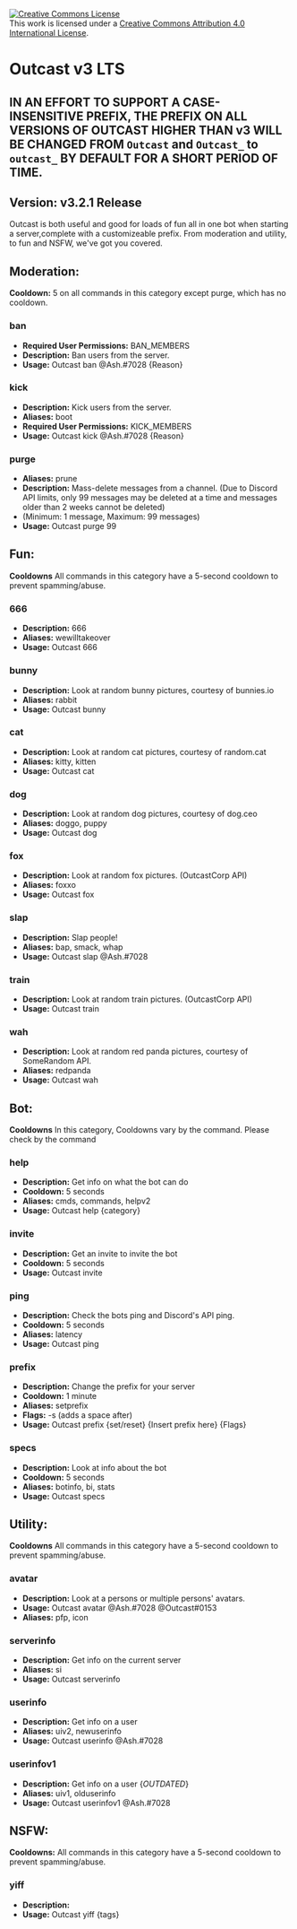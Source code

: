 <a rel="license" href="http://creativecommons.org/licenses/by/4.0/"><img alt="Creative Commons License" style="border-width:0" src="https://i.creativecommons.org/l/by/4.0/88x31.png" /></a><br />This work is licensed under a <a rel="license" href="http://creativecommons.org/licenses/by/4.0/">Creative Commons Attribution 4.0 International License</a>.

# Outcast v3 LTS

## IN AN EFFORT TO SUPPORT A CASE-INSENSITIVE PREFIX, THE PREFIX ON ALL VERSIONS OF OUTCAST HIGHER THAN v3 WILL BE CHANGED FROM `Outcast` and `Outcast_` to `outcast_` BY DEFAULT FOR A SHORT PERIOD OF TIME.
## **Version:** v3.2.1 Release

Outcast is both useful and good for loads of fun all in one bot when starting a server,complete with a customizeable prefix. From moderation and utility, to fun and NSFW, we've got you covered.

## Moderation:
**Cooldown:** 5 on all commands in this category except purge, which has no cooldown.


### ban
* **Required User Permissions:** BAN_MEMBERS
* **Description:** Ban users from the server.  
* **Usage:** Outcast ban @Ash.#7028 {Reason}

### kick
* **Description:** Kick users from the server.
* **Aliases:** boot
* **Required User Permissions:** KICK_MEMBERS
* **Usage:** Outcast kick @Ash.#7028 {Reason}

### purge
* **Aliases:** prune
* **Description:** Mass-delete messages from a channel. (Due to Discord API limits, only 99 messages may be deleted at a time and messages older than 2 weeks cannot be deleted) 
* (Minimum: 1 message, Maximum: 99 messages)  
* **Usage:** Outcast purge 99
 
## Fun:
**Cooldowns** All commands in this category have a 5-second cooldown to prevent spamming/abuse.

### 666
* **Description:** 666
* **Aliases:** wewilltakeover
* **Usage:** Outcast 666

### bunny
* **Description:** Look at random bunny pictures, courtesy of bunnies.io
* **Aliases:** rabbit
* **Usage:** Outcast bunny

### cat
* **Description:** Look at random cat pictures, courtesy of random.cat
* **Aliases:** kitty, kitten
* **Usage:** Outcast cat

### dog
* **Description:** Look at random dog pictures, courtesy of dog.ceo
* **Aliases:** doggo, puppy
* **Usage:** Outcast dog

### fox
* **Description:** Look at random fox pictures. (OutcastCorp API)
* **Aliases:** foxxo
* **Usage:** Outcast fox

### slap
* **Description:** Slap people!
* **Aliases:** bap, smack, whap
* **Usage:** Outcast slap @Ash.#7028

### train
* **Description:** Look at random train pictures. (OutcastCorp API)
* **Usage:** Outcast train

### wah
* **Description:** Look at random red panda pictures, courtesy of SomeRandom API.
* **Aliases:** redpanda
* **Usage:** Outcast wah

## Bot:
**Cooldowns** In this category, Cooldowns vary by the command. Please check by the command

### help
* **Description:** Get info on what the bot can do
* **Cooldown:** 5 seconds
* **Aliases:** cmds, commands, helpv2
* **Usage:** Outcast help {category}

### invite
* **Description:** Get an invite to invite the bot
* **Cooldown:** 5 seconds 
* **Usage:** Outcast invite

### ping
* **Description:** Check the bots ping and Discord's API ping.
* **Cooldown:** 5 seconds
* **Aliases:** latency
* **Usage:** Outcast ping

### prefix
* **Description:** Change the prefix for your server
* **Cooldown:** 1 minute
* **Aliases:** setprefix
* **Flags:** -s (adds a space after)
* **Usage:** Outcast prefix {set/reset} {Insert prefix here} {Flags}

### specs
* **Description:** Look at info about the bot
* **Cooldown:** 5 seconds
* **Aliases:** botinfo, bi, stats
* **Usage:** Outcast specs

## Utility:
**Cooldowns** All commands in this category have a 5-second cooldown to prevent spamming/abuse.

### avatar
* **Description:** Look at a persons or multiple persons' avatars.
* **Usage:** Outcast avatar @Ash.#7028 @Outcast#0153
* **Aliases:** pfp, icon

### serverinfo
* **Description:** Get info on the current server
* **Aliases:** si
* **Usage:** Outcast serverinfo

### userinfo
* **Description:** Get info on a user
* **Aliases:** uiv2, newuserinfo
* **Usage:** Outcast userinfo @Ash.#7028

### userinfov1
* **Description:** Get info on a user {*OUTDATED*}
* **Aliases:** uiv1, olduserinfo
* **Usage:** Outcast userinfov1 @Ash.#7028

## NSFW:
**Cooldowns:** All commands in this category have a 5-second cooldown to prevent spamming/abuse.


### yiff
* **Description:** 
* **Usage:** Outcast yiff {tags}
